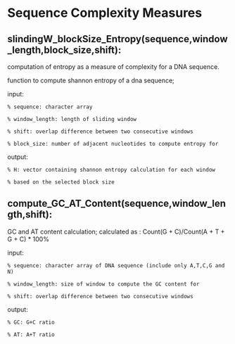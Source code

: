 # Sequence Complexity Measures

## slindingW_blockSize_Entropy(sequence,window_length,block_size,shift):

computation of entropy as a measure of complexity for a DNA sequence.

function to compute shannon entropy of a dna sequence;

input:

    % sequence: character array
    
    % window_length: length of sliding window
    
    % shift: overlap difference between two consecutive windows
    
    % block_size: number of adjacent nucleotides to compute entropy for
    
    
output:


    % H: vector containing shannon entropy calculation for each window
    
    % based on the selected block size
    
## compute_GC_AT_Content(sequence,window_length,shift):

GC and AT content calculation; calculated as : Count(G + C)/Count(A + T + G + C) * 100%

input:

    % sequence: character array of DNA sequence (include only A,T,C,G and N)
    
    % window_length: size of window to compute the GC content for
    
    % shift: overlap difference between two consecutive windows
    
output:

    % GC: G+C ratio
    
    % AT: A+T ratio
    

    
    
    
